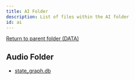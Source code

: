 ```yaml
---
title: AI Folder
description: List of files within the AI folder
id: ai
---
```


[Return to parent folder (DATA)](../DATA)

## Audio Folder

* [state_graph.db](./state_graph.db.md)
